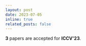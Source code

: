 ```yaml
---
layout: post
date: 2023-07-05
inline: true
related_posts: false
---
```


**3** papers are accepted for **ICCV'23**.

